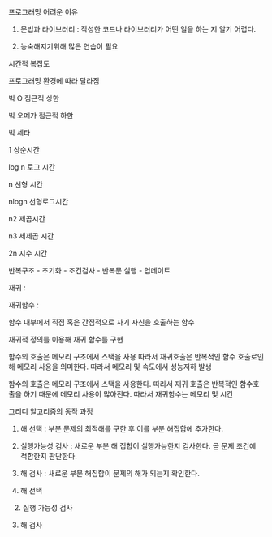 프로그래밍 어려운 이유 

1. 문법과 라이브러리 : 작성한 코드나 라이브러리가 어떤 일을 하는 지 알기 어렵다. 

2. 능숙해지기위해 많은 연습이 필요 

시간적 복잡도 

프로그래밍 환경에 따라 달라짐 

빅 O  점근적 상한

빅 오메가 점근적 하한

빅 세타  

1 상순시간

log n  로그 시간

n 선형 시간 

nlogn 선형로그시간

n2 제곱시간

n3 세제곱 시간

2n 지수 시간

반복구조 - 초기화 - 조건검사 - 반복문 실행 - 업데이트 

재귀 : 

재귀함수 : 

함수 내부에서 직접 혹은 간접적으로 자기 자신을 호출하는 함수 

재귀적 정의를 이용해 재귀 함수를 구현

함수의 호출은 메모리 구조에서 스택을 사용 따라서 재귀호출은 반복적인 함수 호출로인해 메모리 사용을 의미한다. 따라서 메모리 및 속도에서 성능저하 발생

함수의 호출은 메모리 구조에서 스택을 사용한다. 따라서 재귀 호출은 반복적인 함수호출을 하기 때문에 메모리 사용이 많아진다. 따라서 재귀함수는 메모리 및 시간

그리디 알고리즘의 동작 과정 

1. 해 선택 : 부분 문제의 최적해를 구한 후 이를 부분 해집합에 추가한다.

2. 실행가능성 검사 : 새로운 부분 해 집합이 실행가능한지 검사한다. 곧 문제 조건에 적합한지 판단한다.

3. 해 검사 : 새로운 부분 해집합이 문제의 해가 되는지 확인한다.

1. 해 선택 

   2. 실행 가능성 검사

3. 해 검사
